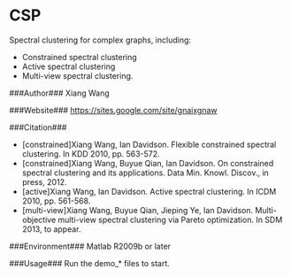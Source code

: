 CSP
===

Spectral clustering for complex graphs, including:
+ Constrained spectral clustering
+ Active spectral clustering
+ Multi-view spectral clustering.

###Author###
Xiang Wang

###Website###
https://sites.google.com/site/gnaixgnaw

###Citation###
+ [constrained]Xiang Wang, Ian Davidson. Flexible constrained spectral clustering. In KDD 2010, pp. 563-572. 
+ [constrained]Xiang Wang, Buyue Qian, Ian Davidson. On constrained spectral clustering and its applications. Data Min. Knowl. Discov., in press, 2012.
+ [active]Xiang Wang, Ian Davidson. Active spectral clustering. In ICDM 2010, pp. 561-568.
+ [multi-view]Xiang Wang, Buyue Qian, Jieping Ye, Ian Davidson. Multi-objective multi-view spectral clustering via Pareto optimization. In SDM 2013, to appear.

###Environment###
Matlab R2009b or later

###Usage###
Run the demo_* files to start.